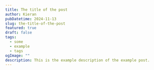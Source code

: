 ```yaml
---
title: The title of the post
author: Kieran
pubDatetime: 2024-11-13
slug: the-title-of-the-post
featured: true
draft: false
tags:
  - some
  - example
  - tags
ogImage: ""
description: This is the example description of the example post.
---
```


